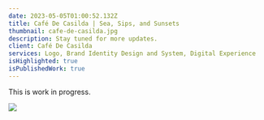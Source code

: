 ```yaml
---
date: 2023-05-05T01:00:52.132Z
title: Café De Casilda | Sea, Sips, and Sunsets
thumbnail: cafe-de-casilda.jpg
description: Stay tuned for more updates.
client: Café De Casilda
services: Logo, Brand Identity Design and System, Digital Experience
isHighlighted: true
isPublishedWork: true
---
```

T﻿his is work in progress.

![](cdc-billboard.jpg)